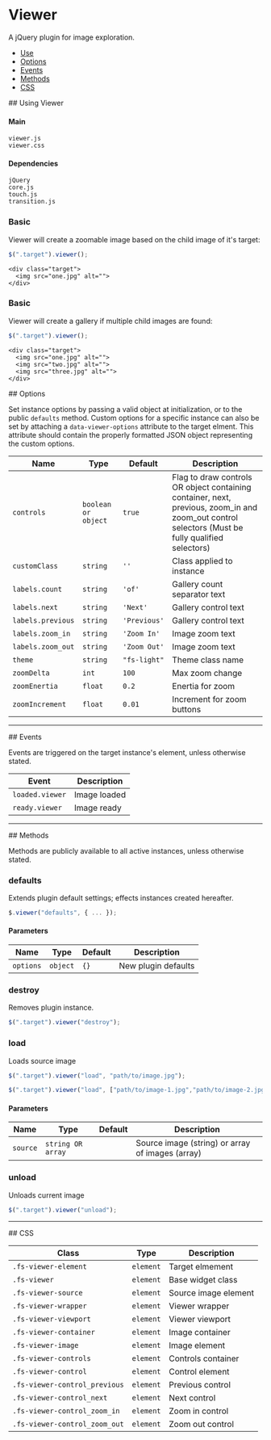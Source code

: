 # Viewer

A jQuery plugin for image exploration.

<!-- HEADER END -->

<!-- NAV START -->

* [Use](#use)
* [Options](#options)
* [Events](#events)
* [Methods](#methods)
* [CSS](#css)

<!-- NAV END -->

<!-- DEMO BUTTON -->

<a name="use"></a>## Using Viewer


#### Main

```markup
viewer.js
viewer.css
```


#### Dependencies

```markup
jQuery
core.js
touch.js
transition.js
```

### Basic

Viewer will create a zoomable image based on the child image of it's target:

```javascript
$(".target").viewer();
```

```markup
<div class="target">
  <img src="one.jpg" alt="">
</div>
```

### Basic

Viewer will create a gallery if multiple child images are found:

```javascript
$(".target").viewer();
```

```markup
<div class="target">
  <img src="one.jpg" alt="">
  <img src="two.jpg" alt="">
  <img src="three.jpg" alt="">
</div>
```



<a name="options"></a>## Options

Set instance options by passing a valid object at initialization, or to the public `defaults` method. Custom options for a specific instance can also be set by attaching a `data-viewer-options` attribute to the target elment. This attribute should contain the properly formatted JSON object representing the custom options.

| Name | Type | Default | Description |
| --- | --- | --- | --- |
| `controls` | `boolean or object` | `true` | Flag to draw controls OR object containing container, next, previous, zoom_in and zoom_out control selectors (Must be fully qualified selectors) |
| `customClass` | `string` | `''` | Class applied to instance |
| `labels.count` | `string` | `'of'` | Gallery count separator text |
| `labels.next` | `string` | `'Next'` | Gallery control text |
| `labels.previous` | `string` | `'Previous'` | Gallery control text |
| `labels.zoom_in` | `string` | `'Zoom In'` | Image zoom text |
| `labels.zoom_out` | `string` | `'Zoom Out'` | Image zoom text |
| `theme` | `string` | `"fs-light"` | Theme class name |
| `zoomDelta` | `int` | `100` | Max zoom change |
| `zoomEnertia` | `float` | `0.2` | Enertia for zoom |
| `zoomIncrement` | `float` | `0.01` | Increment for zoom buttons |

<hr>
<a name="events"></a>## Events

Events are triggered on the target instance's element, unless otherwise stated.

| Event | Description |
| --- | --- |
| `loaded.viewer` | Image loaded |
| `ready.viewer` | Image ready |

<hr>
<a name="methods"></a>## Methods

Methods are publicly available to all active instances, unless otherwise stated.

### defaults

Extends plugin default settings; effects instances created hereafter.

```javascript
$.viewer("defaults", { ... });
```

#### Parameters

| Name | Type | Default | Description |
| --- | --- | --- | --- |
| `options` | `object` | `{}` | New plugin defaults |

### destroy

Removes plugin instance.

```javascript
$(".target").viewer("destroy");
```

### load

Loads source image

```javascript
$(".target").viewer("load", "path/to/image.jpg");
```
```javascript
$(".target").viewer("load", ["path/to/image-1.jpg","path/to/image-2.jpg"]);
```

#### Parameters

| Name | Type | Default | Description |
| --- | --- | --- | --- |
| `source` | `string OR array` | &nbsp; | Source image (string) or array of images (array) |

### unload

Unloads current image

```javascript
$(".target").viewer("unload");
```

<hr>
<a name="css"></a>## CSS

| Class | Type | Description |
| --- | --- | --- |
| `.fs-viewer-element` | `element` | Target elmement |
| `.fs-viewer` | `element` | Base widget class |
| `.fs-viewer-source` | `element` | Source image element |
| `.fs-viewer-wrapper` | `element` | Viewer wrapper |
| `.fs-viewer-viewport` | `element` | Viewer viewport |
| `.fs-viewer-container` | `element` | Image container |
| `.fs-viewer-image` | `element` | Image element |
| `.fs-viewer-controls` | `element` | Controls container |
| `.fs-viewer-control` | `element` | Control element |
| `.fs-viewer-control_previous` | `element` | Previous control |
| `.fs-viewer-control_next` | `element` | Next control |
| `.fs-viewer-control_zoom_in` | `element` | Zoom in control |
| `.fs-viewer-control_zoom_out` | `element` | Zoom out control |

